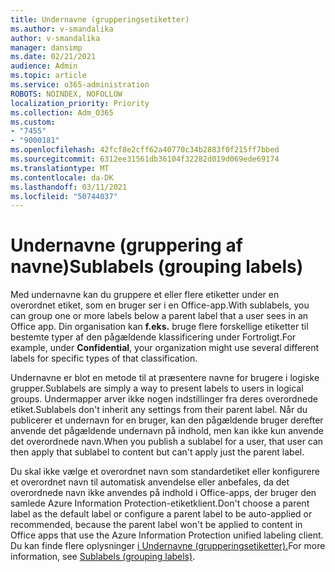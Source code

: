 ```yaml
---
title: Undernavne (grupperingsetiketter)
ms.author: v-smandalika
author: v-smandalika
manager: dansimp
ms.date: 02/21/2021
audience: Admin
ms.topic: article
ms.service: o365-administration
ROBOTS: NOINDEX, NOFOLLOW
localization_priority: Priority
ms.collection: Adm_O365
ms.custom:
- "7455"
- "9000181"
ms.openlocfilehash: 42fcf8e2cff62a40770c34b2883f0f215ff7bbed
ms.sourcegitcommit: 6312ee31561db36104f32282d019d069ede69174
ms.translationtype: MT
ms.contentlocale: da-DK
ms.lasthandoff: 03/11/2021
ms.locfileid: "50744037"
---
```

# <a name="sublabels-grouping-labels"></a><span data-ttu-id="54bfc-102">Undernavne (gruppering af navne)</span><span class="sxs-lookup"><span data-stu-id="54bfc-102">Sublabels (grouping labels)</span></span>

<span data-ttu-id="54bfc-103">Med undernavne kan du gruppere et eller flere etiketter under en overordnet etiket, som en bruger ser i en Office-app.</span><span class="sxs-lookup"><span data-stu-id="54bfc-103">With sublabels, you can group one or more labels below a parent label that a user sees in an Office app.</span></span> <span data-ttu-id="54bfc-104">Din organisation kan **f.eks.** bruge flere forskellige etiketter til bestemte typer af den pågældende klassificering under Fortroligt.</span><span class="sxs-lookup"><span data-stu-id="54bfc-104">For example, under **Confidential**, your organization might use several different labels for specific types of that classification.</span></span>

<span data-ttu-id="54bfc-105">Undernavne er blot en metode til at præsentere navne for brugere i logiske grupper.</span><span class="sxs-lookup"><span data-stu-id="54bfc-105">Sublabels are simply a way to present labels to users in logical groups.</span></span> <span data-ttu-id="54bfc-106">Undermapper arver ikke nogen indstillinger fra deres overordnede etiket.</span><span class="sxs-lookup"><span data-stu-id="54bfc-106">Sublabels don't inherit any settings from their parent label.</span></span> <span data-ttu-id="54bfc-107">Når du publicerer et undernavn for en bruger, kan den pågældende bruger derefter anvende det pågældende undernavn på indhold, men kan ikke kun anvende det overordnede navn.</span><span class="sxs-lookup"><span data-stu-id="54bfc-107">When you publish a sublabel for a user, that user can then apply that sublabel to content but can't apply just the parent label.</span></span>

<span data-ttu-id="54bfc-108">Du skal ikke vælge et overordnet navn som standardetiket eller konfigurere et overordnet navn til automatisk anvendelse eller anbefales, da det overordnede navn ikke anvendes på indhold i Office-apps, der bruger den samlede Azure Information Protection-etiketklient.</span><span class="sxs-lookup"><span data-stu-id="54bfc-108">Don't choose a parent label as the default label or configure a parent label to be auto-applied or recommended, because the parent label won't be applied to content in Office apps that use the Azure Information Protection unified labeling client.</span></span> <span data-ttu-id="54bfc-109">Du kan finde flere oplysninger [i Undernavne (grupperingsetiketter).](https://docs.microsoft.com/microsoft-365/compliance/sensitivity-labels)</span><span class="sxs-lookup"><span data-stu-id="54bfc-109">For more information, see [Sublabels (grouping labels)](https://docs.microsoft.com/microsoft-365/compliance/sensitivity-labels).</span></span>